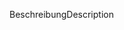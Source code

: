 <span data-ttu-id="5c376-101">Beschreibung</span><span class="sxs-lookup"><span data-stu-id="5c376-101">Description</span></span>
